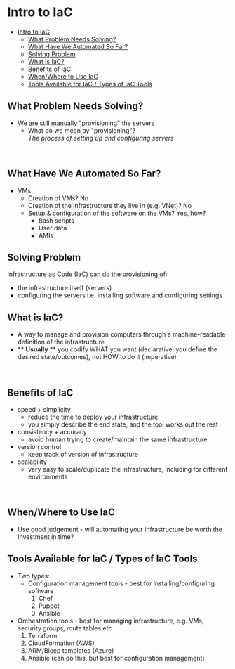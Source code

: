 # Intro to IaC

- [Intro to IaC](#intro-to-iac)
  - [What Problem Needs Solving?](#what-problem-needs-solving)
  - [What Have We Automated So Far?](#what-have-we-automated-so-far)
  - [Solving Problem](#solving-problem)
  - [What is IaC?](#what-is-iac)
  - [Benefits of IaC](#benefits-of-iac)
  - [When/Where to Use IaC](#whenwhere-to-use-iac)
  - [Tools Available for IaC / Types of IaC Tools](#tools-available-for-iac--types-of-iac-tools)

## What Problem Needs Solving?

* We are still manually "provisioning" the servers
  * What do we mean by "provisioning"? <br>
  *The process of setting up and configuring servers*

<br>

## What Have We Automated So Far?
* VMs
  * Creation of VMs? No
  * Creation of the infrastructure they live in (e.g. VNet)? No
  * Setup & configuration of the software on the VMs?  Yes, how?
    * Bash scripts
    * User data
    * AMIs

## Solving Problem

Infrastructure as Code (IaC) can do the provisioning of:
* the infrastructure itself (servers)
* configuring the servers i.e. installing software and configuring settings

## What is IaC?

* A way to manage and provision computers through a machine-readable definition of the infrastructure
* ** **Usually** ** you codify WHAT you want (declarative: you define the desired state/outcomes), not HOW to do it (imperative)

<br>

## Benefits of IaC

* speed + simplicity
  * reduce the time to deploy your infrastructure
  * you simply describe the end state, and the tool works out the rest
* consistency + accuracy
  * avoid human trying to create/maintain the same infrastructure
* version control
  * keep track of version of infrastructure
* scalability
  * very easy to scale/duplicate the infrastructure, including for different environments

<br>

## When/Where to Use IaC

* Use good judgement - will automating your infrastructure be worth the investment in time?

## Tools Available for IaC / Types of IaC Tools

* Two types:
  * Configuration management tools - best for installing/configuring software
    1. Chef
    2. Puppet
    3. Ansible
* Orchestration tools - best for managing infrastructure, e.g. VMs, security groups, route tables etc
    1. Terraform
    2. CloudFormation (AWS)
    3. ARM/Bicep templates (Azure)
    4. Ansible (can do this, but best for configuration management)